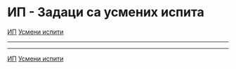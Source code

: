 # ИП - Задаци са усмених испита

[ИП](../../README.md)  [Усмени испити](../README.md)

---

---  

[ИП](../../README.md)  [Усмени испити](../README.md)